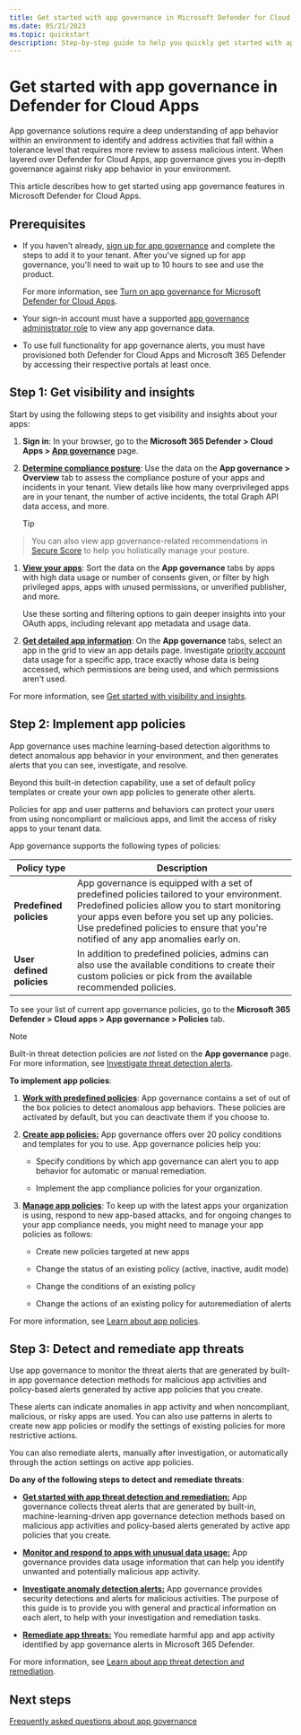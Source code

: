 ```yaml
---
title: Get started with app governance in Microsoft Defender for Cloud Apps in Microsoft 365 Defender.
ms.date: 05/21/2023
ms.topic: quickstart
description: Step-by-step guide to help you quickly get started with app governance in Microsoft Defender for Cloud Apps and Microsoft 365 Defender.
---
```


# Get started with app governance in Defender for Cloud Apps

App governance solutions require a deep understanding of app behavior within an environment to identify and address activities that fall within a tolerance level that requires more review to assess malicious intent. When layered over Defender for Cloud Apps, app governance gives you in-depth governance against risky app behavior in your environment. 

This article describes how to get started using app governance features in Microsoft Defender for Cloud Apps.

## Prerequisites

- If you haven’t already, [sign up for app governance](https://security.microsoft.com/cloudapps/settings?tabid=activateAppG) and complete the steps to add it to your tenant.  After you've signed up for app governance, you'll need to wait up to 10 hours to see and use the product.

    For more information, see [Turn on app governance for Microsoft Defender for Cloud Apps](app-governance-get-started.md). 

- Your sign-in account must have a supported [app governance administrator role](app-governance-get-started.md#roles) to view any app governance data.

- To use full functionality for app governance alerts, you must have provisioned both Defender for Cloud Apps and Microsoft 365 Defender by accessing their respective portals at least once.

## Step 1: Get visibility and insights

Start by using the following steps to get visibility and insights about your apps:

1. **Sign in**: In your browser, go to the **Microsoft 365 Defender > Cloud Apps > [App governance](https://aka.ms/appgovernance)** page.

1. **[Determine compliance posture](app-governance-visibility-insights-compliance-posture.md)**: Use the data on the **App governance > Overview** tab to assess the compliance posture of your apps and incidents in your tenant. View details like how many overprivileged apps are in your tenant, the number of active incidents, the total Graph API data access, and more.

    > [!TIP]
> You can also view app governance-related recommendations in [Secure Score](https://security.microsoft.com/securescore?viewid=overview&tid=b5304409-74ae-42bf-a3e3-d62da4845129) to help you holistically manage your posture.

1. **[View your apps](app-governance-visibility-insights-view-apps.md)**: Sort the data on the **App governance** tabs by apps with high data usage or number of consents given, or filter by high privileged apps, apps with unused permissions, or unverified publisher, and more.

    Use these sorting and filtering options to gain deeper insights into your OAuth apps, including relevant app metadata and usage data.

1. **[Get detailed app information](app-governance-visibility-insights-view-apps.md#getting-detailed-information-on-an-app)**: On the **App governance** tabs, select an app in the grid to view an app details page. Investigate [priority account](/microsoft-365/admin/setup/priority-accounts) data usage for a specific app, trace exactly whose data is being accessed, which permissions are being used, and which permissions aren't used.

For more information, see [Get started with visibility and insights](app-governance-visibility-insights-get-started.md).

## Step 2: Implement app policies

App governance uses machine learning-based detection algorithms to detect anomalous app behavior in your environment, and then generates alerts that you can see, investigate, and resolve.

Beyond this built-in detection capability, use a set of default policy templates or create your own app policies to generate other alerts.

Policies for app and user patterns and behaviors can protect your users from using noncompliant or malicious apps, and limit the access of risky apps to your tenant data.

App governance supports the following types of policies:

|Policy type  |Description  |
|---------|---------|
|**Predefined policies**     |  App governance is equipped with a set of predefined policies tailored to your environment. Predefined policies allow you to start monitoring your apps even before you set up any policies. Use predefined policies to ensure that you're notified of any app anomalies early on.         |
|**User defined policies**     |     In addition to predefined policies, admins can also use the available conditions to create their custom policies or pick from the available recommended policies.    |


To see your list of current app governance policies, go to the **Microsoft 365 Defender > Cloud apps > App governance > Policies** tab.

> [!NOTE]
> Built-in threat detection policies are *not* listed on the **App governance** page. For more information, see [Investigate threat detection alerts](app-governance-anomaly-detection-alerts.md).
> 
**To implement app policies**:

1. **[Work with predefined policies](app-governance-predefined-policies.md#working-with-predefined-policies)**:  App governance contains a set of out of the box policies to detect anomalous app behaviors. These policies are activated by default, but you can deactivate them if you choose to.

1. **[Create app policies:](app-governance-app-policies-create.md)** App governance offers over 20 policy conditions and templates for you to use. App governance policies help you:

    - Specify conditions by which app governance can alert you to app behavior for automatic or manual remediation.

    - Implement the app compliance policies for your organization.

1. **[Manage app policies](app-governance-app-policies-manage.md)**: To keep up with the latest apps your organization is using, respond to new app-based attacks, and for ongoing changes to your app compliance needs, you might need to manage your app policies as follows:

    - Create new policies targeted at new apps

    - Change the status of an existing policy (active, inactive, audit mode)

    - Change the conditions of an existing policy

    - Change the actions of an existing policy for autoremediation of alerts

For more information, see [Learn about app policies](app-governance-app-policies-overview.md).

## Step 3: Detect and remediate app threats

Use app governance to monitor the threat alerts that are generated by built-in app governance detection methods for malicious app activities and policy-based alerts generated by active app policies that you create.

These alerts can indicate anomalies in app activity and when noncompliant, malicious, or risky apps are used. You can also use patterns in alerts to create new app policies or modify the settings of existing policies for more restrictive actions.

You can also remediate alerts, manually after investigation, or automatically through the action settings on active app policies.

**Do any of the following steps to detect and remediate threats**:

- **[Get started with app threat detection and remediation:](app-governance-detect-remediate-get-started.md)** App governance collects threat alerts that are generated by built-in, machine-learning-driven app governance detection methods based on malicious app activities and policy-based alerts generated by active app policies that you create.

- **[Monitor and respond to apps with unusual data usage:](app-governance-monitor-apps-unusual-data-usage.md)** App governance provides data usage information that can help you identify unwanted and potentially malicious app activity.

- **[Investigate anomaly detection alerts:](app-governance-anomaly-detection-alerts.md)** App governance provides security detections and alerts for malicious activities. The purpose of this guide is to provide you with general and practical information on each alert, to help with your investigation and remediation tasks.

- [**Remediate app threats:**](app-governance-manage-alerts.md) You remediate harmful app and app activity identified by app governance alerts in Microsoft 365 Defender.

For more information, see [Learn about app threat detection and remediation](app-governance-detect-remediate-overview.md).

## Next steps

[Frequently asked questions about app governance](app-governance-faq.yml)
